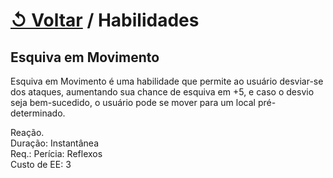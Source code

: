 # [↺ Voltar](../Habilidades.md) / Habilidades

## Esquiva em Movimento

Esquiva em Movimento é uma habilidade que permite ao usuário desviar-se dos ataques, aumentando sua chance de esquiva em +5, e caso o desvio seja bem-sucedido, o usuário pode se mover para um local pré-determinado.

Reação.  
Duração: Instantânea  
Req.: Perícia: Reflexos  
Custo de EE: 3
